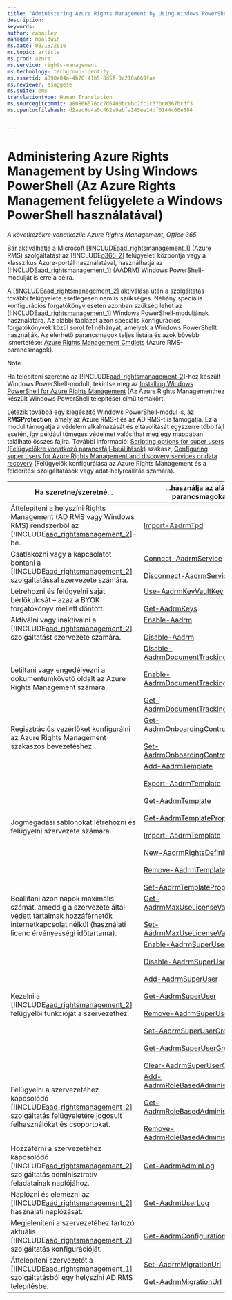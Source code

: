 ```yaml
---
title: "Administering Azure Rights Management by Using Windows PowerShell (Az Azure Rights Management felügyelete a Windows PowerShell használatával) | Azure RMS"
description: 
keywords: 
author: cabailey
manager: mbaldwin
ms.date: 08/18/2016
ms.topic: article
ms.prod: azure
ms.service: rights-management
ms.technology: techgroup-identity
ms.assetid: a890e04a-4b70-41b5-8d5f-3c210a669faa
ms.reviewer: esaggese
ms.suite: ems
translationtype: Human Translation
ms.sourcegitcommit: a80866576dc7d6400bcebc2fc1c37bc0367bcdf3
ms.openlocfilehash: d2aec9c4a0c462e9abfa145ee14df0144c60e584


---
```


# Administering Azure Rights Management by Using Windows PowerShell (Az Azure Rights Management felügyelete a Windows PowerShell használatával)

*A következőkre vonatkozik: Azure Rights Management, Office 365*

Bár aktiválhatja a Microsoft [!INCLUDE[aad_rightsmanagement_1](../includes/aad_rightsmanagement_1_md.md)] (Azure RMS) szolgáltatást az [!INCLUDE[o365_2](../includes/o365_2_md.md)] felügyeleti központja vagy a klasszikus Azure-portál használatával, használhatja az [!INCLUDE[aad_rightsmanagement_1](../includes/aad_rightsmanagement_1_md.md)] (AADRM) Windows PowerShell-modulját is erre a célra.

A [!INCLUDE[aad_rightsmanagement_2](../includes/aad_rightsmanagement_2_md.md)] aktiválása után a szolgáltatás további felügyelete esetlegesen nem is szükséges. Néhány speciális konfigurációs forgatókönyv esetén azonban szükség lehet az [!INCLUDE[aad_rightsmanagement_1](../includes/aad_rightsmanagement_1_md.md)] Windows PowerShell-moduljának használatára. Az alábbi táblázat azon speciális konfigurációs forgatókönyvek közül sorol fel néhányat, amelyek a Windows PowerShellt használják. Az elérhető parancsmagok teljes listája és azok bővebb ismertetése: [Azure Rights Management Cmdlets](http://msdn.microsoft.com/library/azure/dn629398.aspx) (Azure RMS-parancsmagok).

> [!NOTE]
> Ha telepíteni szeretné az [!INCLUDE[aad_rightsmanagement_2](../includes/aad_rightsmanagement_2_md.md)]-hez készült Windows PowerShell-modult, tekintse meg az [Installing Windows PowerShell for Azure Rights Management](install-powershell.md) (Az Azure Rights Managementhez készült Windows PowerShell telepítése) című témakört.

Létezik továbbá egy kiegészítő Windows PowerShell-modul is, az **RMSProtection**, amely az Azure RMS-t és az AD RMS-t is támogatja. Ez a modul támogatja a védelem alkalmazását és eltávolítását egyszerre több fájl esetén, így például tömeges védelmet valósíthat meg egy mappában található összes fájlra. További információ: [Scripting options for super users (Felügyelőkre vonatkozó parancsfájl-beállítások)](configure-super-users.md#scripting-options-for-super-users) szakasz, [Configuring super users for Azure Rights Management and discovery services or data recovery](configure-super-users.md) (Felügyelők konfigurálása az Azure Rights Management és a felderítési szolgáltatások vagy adat-helyreállítás számára).

|Ha szeretne/szeretné...|...használja az alábbi parancsmagokat|
|-------------------|------------------------------|
|Áttelepíteni a helyszíni Rights Management (AD RMS vagy Windows RMS) rendszerből az [!INCLUDE[aad_rightsmanagement_2](../includes/aad_rightsmanagement_2_md.md)]-be.|[Import-AadrmTpd](http://msdn.microsoft.com/library/azure/dn857523.aspx)|
|Csatlakozni vagy a kapcsolatot bontani a [!INCLUDE[aad_rightsmanagement_2](../includes/aad_rightsmanagement_2_md.md)] szolgáltatással szervezete számára.|[Connect-AadrmService](http://msdn.microsoft.com/library/azure/dn629415.aspx)<br /><br />[Disconnect-AadrmService](http://msdn.microsoft.com/library/azure/dn629416.aspx)|
|Létrehozni és felügyelni saját bérlőkulcsát – azaz a BYOK forgatókönyv mellett döntött.|[Use-AadrmKeyVaultKey](https://msdn.microsoft.com/library/azure/mt759829.aspx)<br /><br />[Get-AadrmKeys](http://msdn.microsoft.com/library/azure/dn629420.aspx)|
|Aktiválni vagy inaktiválni a [!INCLUDE[aad_rightsmanagement_2](../includes/aad_rightsmanagement_2_md.md)] szolgáltatást szervezete számára.|[Enable-Aadrm](http://msdn.microsoft.com/library/azure/dn629412.aspx)<br /><br />[Disable-Aadrm](http://msdn.microsoft.com/library/azure/dn629422.aspx)|
|Letiltani vagy engedélyezni a dokumentumkövető oldalt az Azure Rights Management számára.|[Disable-AadrmDocumentTrackingFeature](https://msdn.microsoft.com/library/azure/mt548471.aspx)<br /><br />[Enable-AadrmDocumentTrackingFeature](https://msdn.microsoft.com/library/azure/mt548469.aspx)<br /><br />[Get-AadrmDocumentTrackingFeature](https://msdn.microsoft.com/library/azure/mt548470.aspx)|
|Regisztrációs vezérlőket konfigurálni az Azure Rights Management szakaszos bevezetéshez.|[Get-AadrmOnboardingControlPolicy](http://msdn.microsoft.com/library/azure/dn857522.aspx)<br /><br />[Set-AadrmOnboardingControlPolicy](http://msdn.microsoft.com/library/azure/dn857521.aspx)|
|Jogmegadási sablonokat létrehozni és felügyelni szervezete számára.|[Add-AadrmTemplate](http://msdn.microsoft.com/library/azure/dn727075.aspx)<br /><br />[Export-AadrmTemplate](http://msdn.microsoft.com/library/azure/dn727078.aspx)<br /><br />[Get-AadrmTemplate](http://msdn.microsoft.com/library/azure/dn727079.aspx)<br /><br />[Get-AadrmTemplateProperty](http://msdn.microsoft.com/library/azure/dn727081.aspx)<br /><br />[Import-AadrmTemplate](http://msdn.microsoft.com/library/azure/dn727077.aspx)<br /><br />[New-AadrmRightsDefinition](http://msdn.microsoft.com/library/azure/dn727080.aspx)<br /><br />[Remove-AadrmTemplate](http://msdn.microsoft.com/library/azure/dn727082.aspx)<br /><br />[Set-AadrmTemplateProperty](http://msdn.microsoft.com/library/azure/dn727076.aspx)|
|Beállítani azon napok maximális számát, ameddig a szervezete által védett tartalmak hozzáférhetők internetkapcsolat nélkül (használati licenc érvényességi időtartama).|[Get-AadrmMaxUseLicenseValidityTime](https://msdn.microsoft.com/library/azure/dn932062.aspx)<br /><br />[Set-AadrmMaxUseLicenseValidityTime](https://msdn.microsoft.com/library/azure/dn932063.aspx)|
|Kezelni a [!INCLUDE[aad_rightsmanagement_2](../includes/aad_rightsmanagement_2_md.md)] felügyelői funkcióját a szervezethez.|[Enable-AadrmSuperUserFeature](https://msdn.microsoft.com/library/azure/dn629400.aspx)<br /><br />[Disable-AadrmSuperUserFeature](https://msdn.microsoft.com/library/azure/dn629428.aspx)<br /><br />[Add-AadrmSuperUser](http://msdn.microsoft.com/library/azure/dn629411.aspx)<br /><br />[Get-AadrmSuperUser](https://msdn.microsoft.com/library/azure/dn629408.aspx)<br /><br />[Remove-AadrmSuperUser](https://msdn.microsoft.com/library/azure/dn629405.aspx)<br /><br />[Set-AadrmSuperUserGroup](https://msdn.microsoft.com/library/azure/mt653943.aspx)<br /><br />[Get-AadrmSuperUserGroup](https://msdn.microsoft.com/library/azure/mt653942.aspx)<br /><br />[Clear-AadrmSuperUserGroup](https://msdn.microsoft.com/library/azure/mt653944.aspx)|
|Felügyelni a szervezetéhez kapcsolódó [!INCLUDE[aad_rightsmanagement_2](../includes/aad_rightsmanagement_2_md.md)] szolgáltatás felügyeletére jogosult felhasználókat és csoportokat.|[Add-AadrmRoleBasedAdministrator](http://msdn.microsoft.com/library/azure/dn629417.aspx)<br /><br />[Get-AadrmRoleBasedAdministrator](https://msdn.microsoft.com/library/azure/dn629407.aspx)<br /><br />[Remove-AadrmRoleBasedAdministrator](https://msdn.microsoft.com/library/azure/dn629424.aspx)|
|Hozzáférni a szervezetéhez kapcsolódó [!INCLUDE[aad_rightsmanagement_2](../includes/aad_rightsmanagement_2_md.md)] szolgáltatás adminisztratív feladatainak naplójához.|[Get-AadrmAdminLog](https://msdn.microsoft.com/library/azure/dn629430.aspx)|
|Naplózni és elemezni az [!INCLUDE[aad_rightsmanagement_2](../includes/aad_rightsmanagement_2_md.md)] használati naplózását.|[Get-AadrmUserLog](https://msdn.microsoft.com/library/azure/mt653941.aspx)|
|Megjeleníteni a szervezetéhez tartozó aktuális [!INCLUDE[aad_rightsmanagement_2](../includes/aad_rightsmanagement_2_md.md)] szolgáltatás konfigurációját.|[Get-AadrmConfiguration](http://msdn.microsoft.com/library/azure/dn629410.aspx)|
|Áttelepíteni szervezetét a [!INCLUDE[aad_rightsmanagement_1](../includes/aad_rightsmanagement_1_md.md)] szolgáltatásból egy helyszíni AD RMS telepítésbe.|[Set-AadrmMigrationUrl](https://msdn.microsoft.com/library/azure/dn629429.aspx)<br /><br />[Get-AadrmMigrationUrl](http://msdn.microsoft.com/library/azure/dn629403.aspx)|






<!--HONumber=Aug16_HO3-->


